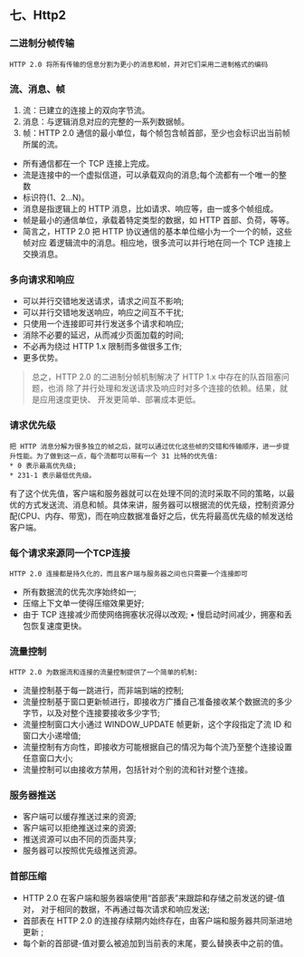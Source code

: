 ## 七、Http2
### 二进制分帧传输
	HTTP 2.0 将所有传输的信息分割为更小的消息和帧，并对它们采用二进制格式的编码

### 流、消息、帧
1. 流：已建立的连接上的双向字节流。
2. 消息：与逻辑消息对应的完整的一系列数据帧。
3. 帧：HTTP 2.0 通信的最小单位，每个帧包含帧首部，至少也会标识出当前帧所属的流。

* 所有通信都在一个 TCP 连接上完成。
* 流是连接中的一个虚拟信道，可以承载双向的消息;每个流都有一个唯一的整数
* 标识符(1、2...N)。
* 消息是指逻辑上的 HTTP 消息，比如请求、响应等，由一或多个帧组成。
* 帧是最小的通信单位，承载着特定类型的数据，如 HTTP 首部、负荷，等等。
* 简言之，HTTP 2.0 把 HTTP 协议通信的基本单位缩小为一个一个的帧，这些帧对应 着逻辑流中的消息。相应地，很多流可以并行地在同一个 TCP 连接上交换消息。

### 多向请求和响应
* 可以并行交错地发送请求，请求之间互不影响;
* 可以并行交错地发送响应，响应之间互不干扰;
* 只使用一个连接即可并行发送多个请求和响应;
* 消除不必要的延迟，从而减少页面加载的时间;
* 不必再为绕过 HTTP 1.x 限制而多做很多工作;
* 更多优势。

> 总之，HTTP 2.0 的二进制分帧机制解决了 HTTP 1.x 中存在的队首阻塞问题，也消 除了并行处理和发送请求及响应时对多个连接的依赖。结果，就是应用速度更快、 开发更简单、部署成本更低。

### 请求优先级
	把 HTTP 消息分解为很多独立的帧之后，就可以通过优化这些帧的交错和传输顺序，进一步提升性能。为了做到这一点，每个流都可以带有一个 31 比特的优先值:
	* 0 表示最高优先级;
	* 231-1 表示最低优先级。
有了这个优先值，客户端和服务器就可以在处理不同的流时采取不同的策略，以最 优的方式发送流、消息和帧。具体来讲，服务器可以根据流的优先级，控制资源分 配(CPU、内存、带宽)，而在响应数据准备好之后，优先将最高优先级的帧发送给 客户端。

### 每个请求来源同一个TCP连接
	HTTP 2.0 连接都是持久化的，而且客户端与服务器之间也只需要一个连接即可
* 所有数据流的优先次序始终如一;
* 压缩上下文单一使得压缩效果更好;
* 由于 TCP 连接减少而使网络拥塞状况得以改观; • 慢启动时间减少，拥塞和丢包恢复速度更快。

### 流量控制
	HTTP 2.0 为数据流和连接的流量控制提供了一个简单的机制:
* 流量控制基于每一跳进行，而非端到端的控制;
* 流量控制基于窗口更新帧进行，即接收方广播自己准备接收某个数据流的多少字节，以及对整个连接要接收多少字节;
* 流量控制窗口大小通过 WINDOW_UPDATE 帧更新，这个字段指定了流 ID 和窗口大小递增值;
* 流量控制有方向性，即接收方可能根据自己的情况为每个流乃至整个连接设置任意窗口大小;
* 流量控制可以由接收方禁用，包括针对个别的流和针对整个连接。

### 服务器推送
* 客户端可以缓存推送过来的资源; 
* 客户端可以拒绝推送过来的资源;
* 推送资源可以由不同的页面共享; 
* 服务器可以按照优先级推送资源。

### 首部压缩
* HTTP 2.0 在客户端和服务器端使用“首部表”来跟踪和存储之前发送的键-值对， 对于相同的数据，不再通过每次请求和响应发送;
* 首部表在 HTTP 2.0 的连接存续期内始终存在，由客户端和服务器共同渐进地更新 ;
* 每个新的首部键-值对要么被追加到当前表的末尾，要么替换表中之前的值。